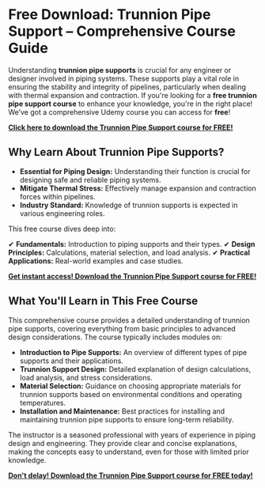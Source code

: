 # Free Download: Trunnion Pipe Support – Comprehensive Course Guide

Understanding **trunnion pipe supports** is crucial for any engineer or designer involved in piping systems. These supports play a vital role in ensuring the stability and integrity of pipelines, particularly when dealing with thermal expansion and contraction. If you're looking for a **free trunnion pipe support course** to enhance your knowledge, you're in the right place! We’ve got a comprehensive Udemy course you can access for **free**!

[**Click here to download the Trunnion Pipe Support course for FREE!**](https://udemywork.com/trunnion-pipe-support)

## Why Learn About Trunnion Pipe Supports?

*   **Essential for Piping Design:** Understanding their function is crucial for designing safe and reliable piping systems.
*   **Mitigate Thermal Stress:** Effectively manage expansion and contraction forces within pipelines.
*   **Industry Standard:** Knowledge of trunnion supports is expected in various engineering roles.

This free course dives deep into:

✔ **Fundamentals:** Introduction to piping supports and their types.
✔ **Design Principles:** Calculations, material selection, and load analysis.
✔ **Practical Applications:** Real-world examples and case studies.

[**Get instant access! Download the Trunnion Pipe Support course for FREE!**](https://udemywork.com/trunnion-pipe-support)

## What You'll Learn in This Free Course

This comprehensive course provides a detailed understanding of trunnion pipe supports, covering everything from basic principles to advanced design considerations. The course typically includes modules on:

*   **Introduction to Pipe Supports:** An overview of different types of pipe supports and their applications.
*   **Trunnion Support Design:** Detailed explanation of design calculations, load analysis, and stress considerations.
*   **Material Selection:** Guidance on choosing appropriate materials for trunnion supports based on environmental conditions and operating temperatures.
*   **Installation and Maintenance:** Best practices for installing and maintaining trunnion pipe supports to ensure long-term reliability.

The instructor is a seasoned professional with years of experience in piping design and engineering. They provide clear and concise explanations, making the concepts easy to understand, even for those with limited prior knowledge.

[**Don't delay! Download the Trunnion Pipe Support course for FREE today!**](https://udemywork.com/trunnion-pipe-support)
